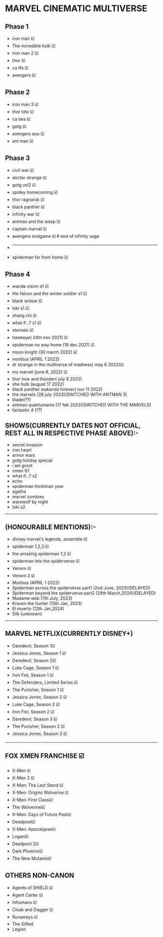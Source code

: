 # MARVEL CINEMATIC MULTIVERSE

## Phase 1
- iron man ☑️
- The incredible hulk  ☑️
- iron man 2 ☑️
- thor ☑️
- ca tfa ☑️
- avengers ☑️

## Phase 2
- iron man 3 ☑️
- thor tdw ☑️
- ca tws ☑️
- gotg ☑️
- avengers aou ☑️
- ant man ☑️

## Phase 3
- civil war ☑️
- doctor strange ☑️
- gotg vol2 ☑️
- spidey homecoming ☑️
- thor ragnarok ☑️
- black panther ☑️
- infinity war ☑️
- antman and the wasp ☑️
- captain marvel ☑️
- avengers endgame ☑️    # end of infinity saga
- <hr/>
- spiderman far from home ☑️

## Phase 4
- wanda vision s1 ☑️
- the falcon and the winter soldier s1 ☑️
- black widow ☑️
- loki s1 ☑️
- shang chi ☑️
- what if...? s1 ☑️
- eternals ☑️ 
- hawkeye( 24th nov 2021) ☑️
- spiderman no way home (16 dec 2021) ☑️ 
- moon knight (30 march 2022) ☑️
- morbius (APRIL 1 2022) 
- dr strange in the multiverse of madness( may 6 2022)☑️
- ms marvel (june 8, 2022) ☑️
- thor love and thunder( july 8  2022)
- she hulk (august 17 2022)
- black panther wakanda forever( nov 11 2022)
- the marvels (28 july  2023)(SWITCHED WITH ANTMAN 3)
- blade(??)
- antman quantumania (17 feb 2023)(SWITCHED WITH THE MARVELS)
- fantastic 4 (??)

## SHOWS(CURRENTLY DATES NOT OFFICIAL, REST ALL IN RESPECTIVE PHASE ABOVE):-
- secret invasion
- iron heart
- armor wars
- gotg holiday special
- i am groot
- xmen 97
- what if...? s2
- echo
- spiderman freshman year
- agatha 
- marvel zombies
- warewolf by night
- loki s2

<hr>

## (HONOURABLE MENTIONS):-
- disney marvel's legends, assemble ☑️
- spiderman 1,2,3 ☑️
- the amazing spiderman 1,2  ☑️
- spiderman into the spiderverse ☑️
- Venom ☑️
- Venom 2 ☑️
- Morbius (APRIL 1 2022)
- Spiderman across the spiderverse part1 (2nd June, 2023)(DELAYED)
- Spiderman beyond the spiderverse part2 (29th March,2024)(DELAYED)
- Madame web (7th July, 2023)
- Kraven the hunter (13th Jan, 2023)
- El muerto (12th Jan,2024)
- Silk (unknown)

<hr>

## MARVEL NETFLIX(CURRENTLY DISNEY+)
- Daredevil, Season 1☑️
- Jessica Jones, Season 1 ☑️
- Daredevil, Season 2☑️
- Luke Cage, Season 1 ☑️
- Iron Fist, Season 1 ☑️
- The Defenders, Limited Series ☑️
- The Punisher, Season 1 ☑️
- Jessica Jones, Season 2 ☑️
- Luke Cage, Season 2 ☑️
- Iron Fist, Season 2 ☑️
- Daredevil, Season 3 ☑️
- The Punisher, Season 2 ☑️
- Jessica Jones, Season 3 ☑️

<hr>

## FOX XMEN FRANCHISE ☑️
- X-Men ☑️
- X-Men 2 ☑️
- X-Men: The Last Stand ☑️
- X-Men: Origins Wolverine ☑️
- X-Men: First Class☑️
- The Wolverine☑️
- X-Men: Days of Future Past☑️
- Deadpool☑️
- X-Men: Apocalypse☑️
- Logan☑️
- Deadpool 2☑️
- Dark Phoenix☑️
- The New Mutants☑️

## OTHERS NON-CANON 
- Agents of SHIELD ☑️
- Agent Carter ☑️
- Inhumans ☑️
- Cloak and Dagger ☑️
- Runaways ☑️
- The Gifted 
- Legion 

